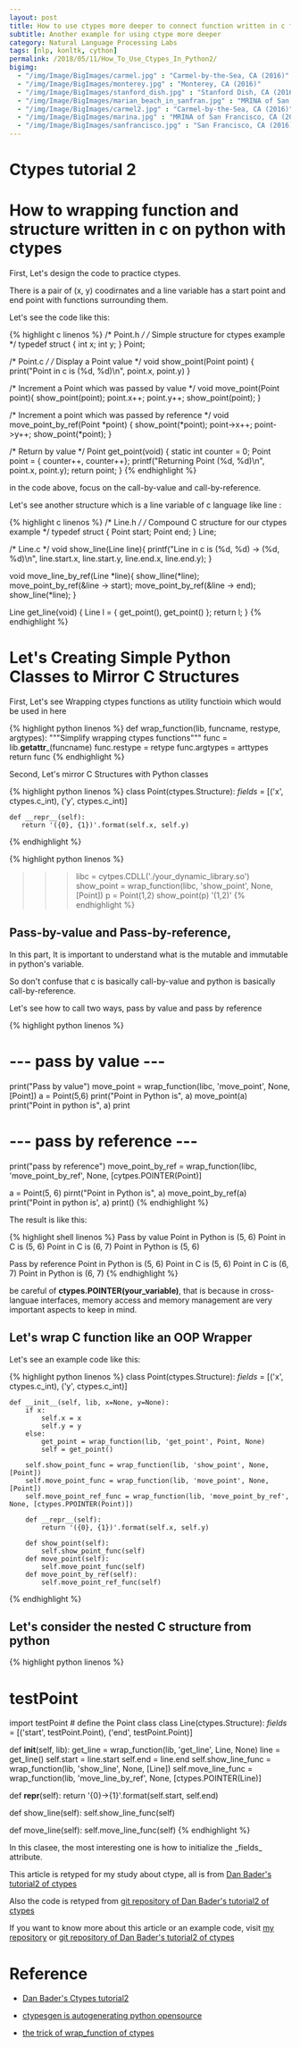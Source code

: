 ```yaml
---
layout: post
title: How to use ctypes more deeper to connect function written in c from python
subtitle: Another example for using ctype more deeper
category: Natural Language Processing Labs
tags: [nlp, konltk, cython]
permalink: /2018/05/11/How_To_Use_Ctypes_In_Python2/
bigimg: 
  - "/img/Image/BigImages/carmel.jpg" : "Carmel-by-the-Sea, CA (2016)"
  - "/img/Image/BigImages/monterey.jpg" : "Monterey, CA (2016)"
  - "/img/Image/BigImages/stanford_dish.jpg" : "Stanford Dish, CA (2016)"
  - "/img/Image/BigImages/marian_beach_in_sanfran.jpg" : "MRINA of San Francisco, CA (2016)"
  - "/img/Image/BigImages/carmel2.jpg" : "Carmel-by-the-Sea, CA (2016)"
  - "/img/Image/BigImages/marina.jpg" : "MRINA of San Francisco, CA (2016)"
  - "/img/Image/BigImages/sanfrancisco.jpg" : "San Francisco, CA (2016)"
---
```


# Ctypes tutorial 2

# How to wrapping function and structure written in c on python with ctypes 

First, Let's design the code to practice ctypes.

There is a pair of (x, y) coodirnates and a line variable has a start point and end point with functions surrounding them.

Let's see the code like this:

{% highlight c linenos %}
/* Point.h */
/* Simple structure for ctypes example */
typedef struct {
   int x; 
   int y;
} Point;

/* Point.c */
/* Display a Point value */
void show_point(Point point) {
   print("Point in c is (%d, %d)\n", point.x, point.y)
}

/* Increment a Point which was passed by value */
void move_point(Point point){
   show_point(point);
   point.x++;
   point.y++;
   show_point(point);
}

/* Increment a point which was passed by reference */
void move_point_by_ref(Point *point) {
    show_point(*point);
    point->x++;
    point->y++;
    show_point(*point);
}

/* Return by value */
Point get_point(void) {
   static int counter = 0;
   Point point = { counter++, counter++};
   printf("Returning Point (%d, %d)\n", point.x, point.y);
   return point;
}
{% endhighlight %}

in the code above, focus on the call-by-value and call-by-reference.

Let's see another structure which is a line variable of c language like line :

{% highlight c linenos %}
/* Line.h */
/* Compound C structure for our ctypes example */
typedef struct {
  Point start;
  Point end;
} Line;

/* Line.c */
void show_line(Line line){
    printf("Line in c is (%d, %d) -> (%d, %d)\n",
           line.start.x, line.start.y, 
           line.end.x, line.end.y);
}

void move_line_by_ref(Line *line){
   show_lline(*line);
   move_point_by_ref(&line -> start);
   move_point_by_ref(&line -> end);
   show_line(*line);
}

Line get_line(void) {
   Line l = { get_point(), get_point() };
   return l;
}
{% endhighlight %}

# Let's Creating Simple Python Classes to Mirror C Structures

First, Let's see Wrapping ctypes functions as utility functioin which would be used in here

{% highlight python linenos %}
def wrap_function(lib, funcname, restype, argtypes):
    """Simplify wrapping ctypes functions"""
    func = lib.__getattr___(funcname)
    func.restype = retype
    func.argtypes = arttypes
    return func
{% endhighlight %}

Second, Let's mirror C Structures with Python classes

{% highlight python linenos %}
class Point(ctypes.Structure):
    _fields_ = [('x', ctypes.c_int), ('y', ctypes.c_int)]
    
    def __repr__(self):
       return '({0}, {1})'.format(self.x, self.y)
{% endhighlight %}

{% highlight python linenos %}
>>> libc = cytpes.CDLL('./your_dynamic_library.so')
>>> show_point = wrap_function(libc, 'show_point', None, [Point])
>>> p = Point(1,2)
>>> show_point(p)
'(1,2)'
{% endhighlight %}

## Pass-by-value and Pass-by-reference, 

In this part, It is important to understand what is the mutable and immutable in python's variable. 

So don't confuse that c is basically call-by-value and python is basically call-by-reference.

Let's see how to call two ways, pass by value and pass by reference

{% highlight python linenos %}
# --- pass by value ---
print("Pass by value")
move_point = wrap_function(libc, 'move_point', None, [Point])
a = Point(5,6)
print("Point in Python is", a)
move_point(a)
print("Point in python is", a)
print

# --- pass by reference ---
print("pass by reference")
move_point_by_ref = wrap_function(libc, 'move_point_by_ref', None, [cytpes.POINTER(Point)]

a = Point(5, 6)
pirnt("Point in Python is", a)
move_point_by_ref(a)
print("Point in python is', a)
print()
{% endhighlight %}

The result is like this:

{% highlight shell linenos %}
Pass by value
Point in Python is (5, 6)
Point in C is (5, 6)
Point in C is (6, 7)
Point in Python is (5, 6)

Pass by reference
Point in Python is (5, 6)
Point in C is (5, 6)
Point in C is (6, 7)
Point in Python is (6, 7)
{% endhighlight %}

be careful of **ctypes.POINTER(your_variable)**, that is because in cross-languae interfaces, memory access and memory management are very important aspects  to keep in mind.


##  Let's wrap C function like an OOP Wrapper

Let's see an example code like this:

{% highlight python linenos %}
class Point(ctypes.Structure):
    _fields_ = [('x', ctypes.c_int), ('y', ctypes.c_int)]
    
    def __init__(self, lib, x=None, y=None):
        if x:
            self.x = x
            self.y = y
        else:
            get_point = wrap_function(lib, 'get_point', Point, None)
            self = get_point()
            
        self.show_point_func = wrap_function(lib, 'show_point', None, [Point])
        self.move_point_func = wrap_function(lib, 'move_point', None, [Point])
        self.move_point_ref_func = wrap_function(lib, 'move_point_by_ref', None, [ctypes.PPOINTER(Point)])
        
        def __repr__(self): 
            return '({0}, {1})'.format(self.x, self.y)
        
        def show_point(self):
            self.show_point_func(self)
        def move_point(self):
            self.move_point_func(self)
        def move_point_by_ref(self):
            self.move_point_ref_func(self)
{% endhighlight %}

## Let's consider the nested C structure from python

{% highlight python linenos %}
# testPoint 
import testPoint # define the Point class
class Line(ctypes.Structure):
   _fields_ = [('start', testPoint.Point), ('end', testPoint.Point)]
   
   def __init__(self, lib): 
       get_line = wrap_function(lib, 'get_line', Line, None)
       line = get_line()
       self.start = line.start
       self.end = line.end
       self.show_line_func = wrap_function(lib, 'show_line', None, [Line])
       self.move_line_func = wrap_function(lib, 'move_line_by_ref', None, [ctypes.POINTER(Line)]
       
   def __repr__(self):
       return '{0}->{1}'.format(self.start, self.end)
   
   def show_line(self):
       self.show_line_func(self)
       
   def move_line(self):
       self.move_line_func(self)
{% endhighlight %}

In this clasee, the most interesting one is how to initialize the \_fields\_ attribute.

This article is retyped for my study about ctype, all is from [Dan Bader's tutorial2 of ctypes](https://dbader.org/blog/python-ctypes-tutorial-part-2)

Also the code is retyped from [git repository of Dan Bader's tutorial2 of ctypes](https://github.com/jima80525/ctypes_example/tree/master/tutorial2)

If you want to know more about this article or an example code, visit [my repository](https://github.com/hyunyoung2/Hyunyoung2_Ctypes-CFFI-SWIG/tree/master/Ctypes/tutorial2) or [git repository of Dan Bader's tutorial2 of ctypes](https://github.com/jima80525/ctypes_example/tree/master/tutorial2)

# Reference 

 - [Dan Bader's Ctypes tutorial2](https://dbader.org/blog/python-ctypes-tutorial-part-2)

 - [ctypesgen is autogenerating python opensource](https://github.com/davidjamesca/ctypesgen)
 
 - [the trick of wrap_function of ctypes](https://www.cs.unc.edu/~gb/blog/2007/02/11/ctypes-tricks/)
